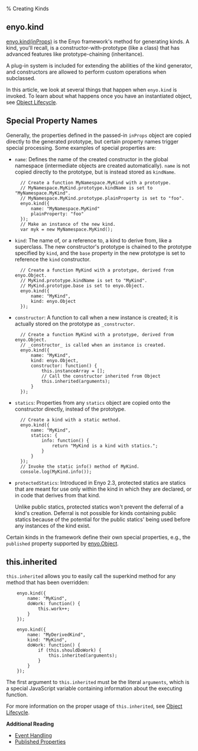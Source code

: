 % Creating Kinds

## enyo.kind

[enyo.kind(inProps)](../api.html#Oop.js) is the Enyo framework's
method for generating kinds.  A kind, you'll recall, is a
constructor-with-prototype (like a class) that has advanced features like
prototype-chaining (inheritance).

A plug-in system is included for extending the abilities of the kind generator,
and constructors are allowed to perform custom operations when subclassed.

In this article, we look at several things that happen when `enyo.kind` is
invoked. To learn about what happens once you have an instantiated object, see
[Object Lifecycle](object-lifecycle.html).

## Special Property Names

Generally, the properties defined in the passed-in `inProps` object are copied
directly to the	generated prototype, but certain property names trigger special
processing.	Some examples of special properties are:

* `name`: Defines the name of the created constructor in
	the global namespace (intermediate objects are created automatically).
	`name` is not copied directly to the prototype,	but is instead stored as
	`kindName`.

        // Create a function MyNamespace.MyKind with a prototype.
        // MyNamespace.MyKind.prototype.kindName is set to "MyNamespace.MyKind".
        // MyNamespace.MyKind.prototype.plainProperty is set to "foo".
        enyo.kind({
            name: "MyNamespace.MyKind"
            plainProperty: "foo"
        });
        // Make an instance of the new kind.
        var myk = new MyNamespace.MyKind();

* `kind`: The name of, or a reference to, a kind to derive from, like a superclass.
	The new constructor's prototype is chained to the prototype specified by
	`kind`, and the `base` property in the new prototype is set	to reference the
	`kind` constructor.

        // Create a function MyKind with a prototype, derived from enyo.Object.
        // MyKind.prototype.kindName is set to "MyKind".
        // MyKind.prototype.base is set to enyo.Object.
        enyo.kind({
            name: "MyKind",
            kind: enyo.Object
        });

* `constructor`: A function to call when a new instance is created; it is
    actually stored on the prototype as `_constructor`.

        // Create a function MyKind with a prototype, derived from enyo.Object.
        // _constructor_ is called when an instance is created. 
        enyo.kind({
            name: "MyKind",
            kind: enyo.Object,
            constructor: function() {
                this.instanceArray = [];
                // Call the constructor inherited from Object
                this.inherited(arguments);
            }
        });

* `statics`: Properties from any `statics` object are copied onto the
    constructor directly, instead of the prototype.

        // Create a kind with a static method.
        enyo.kind({
            name: "MyKind",
            statics: {
                info: function() {
                    return "MyKind is a kind with statics.";
                }
            }
        });
        // Invoke the static info() method of MyKind.
        console.log(MyKind.info());

* `protectedStatics`: Introduced in Enyo 2.3, protected statics are statics
    that are meant for use only within the kind in which they are declared, or
    in code that derives from that kind.

    Unlike public statics, protected statics won't prevent the deferral of a
    kind's creation.  Deferral is not possible for kinds containing public
    statics because of the potential for the public statics' being used before
    any instances of the kind exist.

Certain kinds in the framework define their own special properties, e.g., the
`published` property supported by [enyo.Object](../api.html#enyo.Object).

## this.inherited

`this.inherited` allows you to easily call the superkind method for any method
that has been overridden:

        enyo.kind({
            name: "MyKind",
            doWork: function() {
                this.work++;
            }
        });

        enyo.kind({
            name: "MyDerivedKind",
            kind: "MyKind",
            doWork: function() {
                if (this.shouldDoWork) {
                    this.inherited(arguments);
                }
            }
        });

The first argument to `this.inherited` must be the literal `arguments`, which is
a special JavaScript variable containing information about the executing function.

For more information on the proper usage of `this.inherited`, see [Object
Lifecycle](object-lifecycle.html).

**Additional Reading**

* [Event Handling](event-handling.html)
* [Published Properties](published-properties.html)